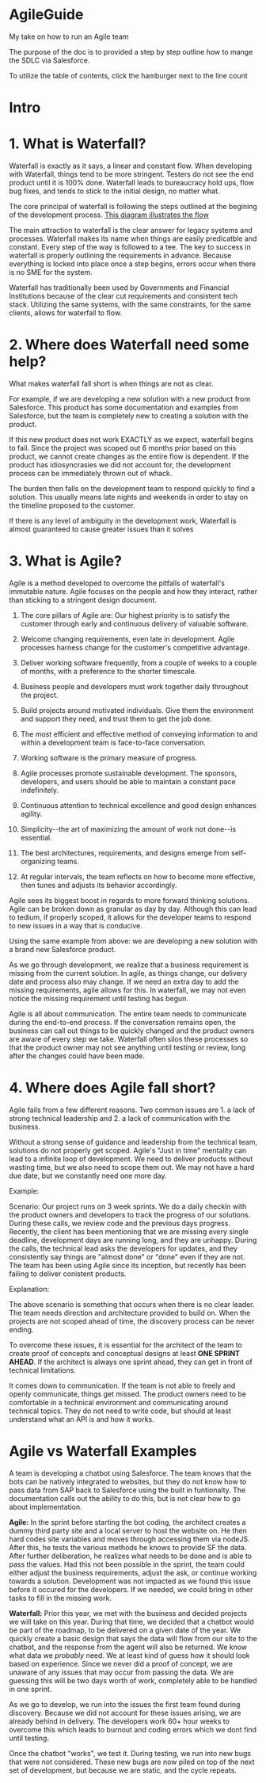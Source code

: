 # AgileGuide
My take on how to run an Agile team

The purpose of the doc is to provided a step by step outline how to mange the SDLC via Salesforce. 

To utilize the table of contents, click the hamburger next to the line count


# Intro

# 1. What is Waterfall? 
Waterfall is exactly as it says, a linear and constant flow. When developing with Waterfall, things tend to be more stringent. Testers do not see the end product until it is 100% done. Waterfall leads to bureaucracy hold ups, flow bug fixes, and tends to stick to the initial design, no matter what.  

The core principal of waterfall is following the steps outlined at the begining of the development process. [This diagram illustrates the flow](https://lucid.app/lucidchart/0075636a-267f-4d14-93f5-4e4f53dba908/edit?page=0_0&invitationId=inv_a86c91a3-9f9b-47e8-b54c-99868ea6e6e7#)

The main attraction to waterfall is the clear answer for legacy systems and processes. Waterfall makes its name when things are easily predicatble and constant. Every step of the way is followed to a tee. The key to success in waterfall is properly outlining the requirements in advance. Because everything is locked into place once a step begins, errors occur when there is no SME for the system. 

Waterfall has traditionally been used by Governments and Financial Institutions because of the clear cut requirements and consistent tech stack. Utilizing the same systems, with the same constraints, for the same clients, allows for waterfall to flow. 

# 2. Where does Waterfall need some help?
What makes waterfall fall short is when things are not as clear. 

For example, if we are developing a new solution with a new product from Salesforce. This product has some documentation and examples from Salesforce, but the team is completely new to creating a solution with the product. 

If this new product does not work EXACTLY as we expect, waterfall begins to fail. Since the project was scoped out 6 months prior based on this product, we cannot create changes as the entire flow is dependent. If the product has idiosyncrasies we did not account for, the development process can be immediately thrown out of whack. 

The burden then falls on the development team to respond quickly to find a solution. This usually means late nights and weekends in order to stay on the timeline proposed to the customer. 

If there is any level of ambiguity in the development work, Waterfall is almost guaranteed to cause greater issues than it solves


# 3. What is Agile?
Agile is a method developed to overcome the pitfalls of waterfall's immutable nature. Agile focuses on the people and how they interact, rather than sticking to a stringent design document. 

1. The core pillars of Agile are:
Our highest priority is to satisfy the customer
through early and continuous delivery
of valuable software.

2. Welcome changing requirements, even late in
development. Agile processes harness change for
the customer's competitive advantage.

3. Deliver working software frequently, from a
couple of weeks to a couple of months, with a
preference to the shorter timescale.

4. Business people and developers must work
together daily throughout the project.

5. Build projects around motivated individuals.
Give them the environment and support they need,
and trust them to get the job done.

6. The most efficient and effective method of
conveying information to and within a development
team is face-to-face conversation.

7. Working software is the primary measure of progress.

8. Agile processes promote sustainable development.
The sponsors, developers, and users should be able
to maintain a constant pace indefinitely.

9. Continuous attention to technical excellence
and good design enhances agility.

10. Simplicity--the art of maximizing the amount
of work not done--is essential.

11. The best architectures, requirements, and designs
emerge from self-organizing teams.

12. At regular intervals, the team reflects on how
to become more effective, then tunes and adjusts
its behavior accordingly.

Agile sees its biggest boost in regards to more forward thinking solutions. Agile can be broken down as granular as day by day. Although this can lead to tedium, if properly scoped, it allows for the developer teams to respond to new issues in a way that is conducive.

Using the same example from above: we are developing a new solution with a brand new Salesforce product. 

As we go through development, we realize that a business requirement is missing from the current solution. In agile, as things change, our delivery date and process also may change. If we need an extra day to add the missing requirements, agile allows for this. In waterfall, we may not even notice the missing requirement until testing has begun. 

Agile is all about communication. The entire team needs to communicate during the end-to-end process. If the conversation remains open, the business can call out things to be quickly changed and the product owners are aware of every step we take. Waterfall often silos these processes so that the product owner may not see anything until testing or review, long after the changes could have been made. 


# 4. Where does Agile fall short? 
Agile fails from a few different reasons. Two common issues are 1. a lack of strong technical leadership and 2. a lack of communication with the business. 

Without a strong sense of guidance and leadership from the technical team, solutions do not properly get scoped. Agile's "Just in time" mentality can lead to a infinite loop of development. We need to deliver products without wasting time, but we also need to scope them out. We may not have a hard due date, but we constantly need one more day. 

Example:

Scenario: Our project runs on 3 week sprints. We do a daily checkin with the product owners and developers to track the progress of our solutions. During these calls, we review code and the previous days progress. Recently, the client has been mentioning that we are missing every single deadline, development days are running long, and they are unhappy. During the calls, the technical lead asks the developers for updates, and they consistently say things are "almost done" or "done" even if they are not. The team has been using Agile since its inception, but recently has been failing to deliver conistent products. 

Explanation: 

The above scenario is something that occurs when there is no clear leader. The team needs direction and architecture provided to build on. When the projects are not scoped ahead of time, the discovery process can be never ending. 

To overcome these issues, it is essential for the architect of the team to create proof of concepts and conceptual designs at least **ONE SPRINT AHEAD**. If the architect is always one sprint ahead, they can get in front of technical limitations.

It comes down to communication. If the team is not able to freely and openly communicate, things get missed. The product owners need to be comfortable in a technical environment and communicating around technical topics. They do not need to write code, but should at least understand what an API is and how it works. 

# Agile vs Waterfall Examples


A team is developing a chatbot using Salesforce. The team knows that the bots can be natively integrated to websites, but they do not know how to pass data from SAP back to Salesforce using the built in funtionalty. The documentation calls out the ability to do this, but is not clear how to go about implementation. 

**Agile:**
In the sprint before starting the bot coding, the architect creates a dummy third party site and a local server to host the website on. He then hard codes site variables and moves through accessing them via nodeJS. After this, he tests the various methods he knows to provide SF the data. After further deliberation, he realizes what needs to be done and is able to pass the values. Had this not been possible in the sprint, the team could either adjust the business requirements, adjust the ask, or continue working towards a solution. Development was not impacted as we found this issue before it occured for the developers. If we needed, we could bring in other tasks to fill in the missing work. 

**Waterfall:**
Prior this year, we met with the business and decided projects we will take on this year. During that time, we decided that a chatbot would be part of the roadmap, to be delivered on a given date of the year. We quickly create a basic design that says the data will flow from our site to the chatbot, and the response from the agent will also be returned. We know what data we _probably_ need. We at least kind of guess how it should look based on experience. Since we never did a proof of concept, we are unaware of any issues that may occur from passing the data. We are guessing this will be two days worth of work, completely able to be handled in one sprint.  

As we go to develop, we run into the issues the first team found during discovery. Because we did not account for these issues arising, we are already behind in delivery. The developers work 60+ hour weeks to overcome this which leads to burnout and coding errors which we dont find until testing. 

Once the chatbot "works", we test it. During testing, we run into new bugs that were not considered. These new bugs are now piled on top of the next set of development, but because we are static, and the cycle repeats. 


